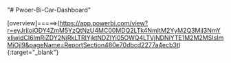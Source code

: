 "# Pwoer-Bi-Car-Dashboard" 



[overview]=====>(https://app.powerbi.com/view?r=eyJrIjoiODY4ZmM5YzQtNzU4MC00MDQ2LTk4NmItM2YyM2Q3MjI3NmYxIiwidCI6ImRiZDY2NjRkLTRlYjktNDZlYi05OWQ4LTVjNDNiYTE1M2M2MSIsImMiOjl9&pageName=ReportSection480e70dbcd2277a4ecb3t){:target="_blank"}

